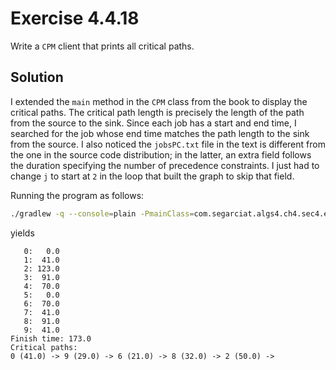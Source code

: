 # Exercise 4.4.18

Write a `CPM` client that prints all critical paths.

## Solution

I extended the `main` method in the `CPM` class from the book to
display the critical paths. The critical path length is precisely
the length of the path from the source to the sink. Since each
job has a start and end time, I searched for the job whose end time
matches the path length to the sink from the source. I also noticed
the `jobsPC.txt` file in the text is different from the one in the
source code distribution; in the latter, an extra field follows
the duration specifying the number of precedence constraints. I just
had to change `j` to start at `2` in the loop that built the graph
to skip that field.

Running the program as follows:

```bash
./gradlew -q --console=plain -PmainClass=com.segarciat.algs4.ch4.sec4.ex18.CPM run < app/algs4-data/jobsPC.txt
```

yields

```text
   0:   0.0
   1:  41.0
   2: 123.0
   3:  91.0
   4:  70.0
   5:   0.0
   6:  70.0
   7:  41.0
   8:  91.0
   9:  41.0
Finish time: 173.0
Critical paths: 
0 (41.0) -> 9 (29.0) -> 6 (21.0) -> 8 (32.0) -> 2 (50.0) -> 
```